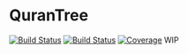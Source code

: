 # QuranTree

[![Build Status](https://travis-ci.com/alstat/QuranTree.jl.svg?branch=master)](https://travis-ci.com/alstat/QuranTree.jl)
[![Build Status](https://ci.appveyor.com/api/projects/status/github/alstat/QuranTree.jl?svg=true)](https://ci.appveyor.com/project/alstat/QuranTree-jl)
[![Coverage](https://codecov.io/gh/alstat/QuranTree.jl/branch/master/graph/badge.svg)](https://codecov.io/gh/alstat/QuranTree.jl)
WIP